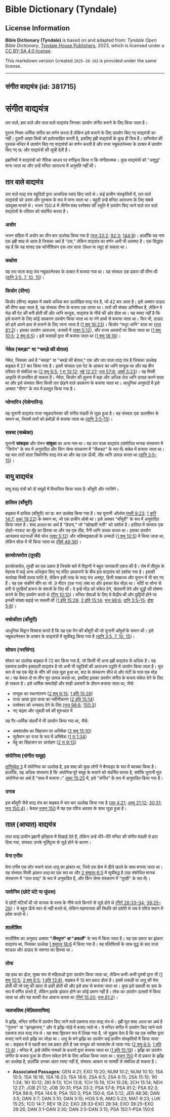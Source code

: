 # Bible Dictionary (Tyndale)

## License Information

**Bible Dictionary (Tyndale)** is based on and adapted from: _Tyndale Open Bible Dictionary_, [Tyndale House Publishers](https://tyndaleopenresources.com/), 2023, which is licensed under a [CC BY-SA 4.0 license](https://creativecommons.org/licenses/by-sa/4.0/legalcode.en).

This markdown version (created `2025-10-16`) is provided under the same license.



--------------------------------

## संगीत वाद्ययंत्र (id: 381715)

संगीत वाद्ययंत्र
================

तार वाले, हवा वाले और ताल वाले वाद्ययंत्र जिनका उपयोग संगीत बनाने के लिए किया जाता है।

पुराना नियम धार्मिक संगीत का वर्णन करता है लेकिन इसे बजाने के लिए उपयोग किए गए वाद्ययंत्रों का नहीं। दूसरी आज्ञा चित्रों को हतोत्साहित करती है, इसलिए इब्री वाद्ययंत्रों के कुछ ही चित्र हैं। दानिय्येल की पुस्तक मन्दिर में उपयोग किए गए वाद्ययंत्रों का वर्णन करती है और राजा नबूकदनेस्सर के दरबार में उपयोग किए गए छ: और वाद्ययंत्रों की सूची देती है।

इब्रानियों ने वाद्ययंत्रों को नैतिक आधार पर वर्गीकृत किया न कि संगीतात्मक। कुछ वाद्ययंत्रों को "अशुद्ध" माना जाता था और उन्हें मन्दिर आराधना में अनुमति नहीं थी।

तार वाले वाद्ययंत्र
-------------------

तार वाले वाद्य यंत्र यहूदियों द्वारा अत्यधिक पसंद किए जाते थे। कई प्राचीन संस्कृतियों में, तार वाले वाद्ययंत्रों को उत्तम और पुरुषत्व के रूप में माना जाता था। यहूदी उन्हें मन्दिर आराधना के लिए सबसे उपयुक्त मानते थे। भजन 150:4 में *मिनिम* शब्द परमेश्वर की स्तुति में उपयोग किए जाने वाले तार वाले वाद्ययंत्रों के परिवार को संदर्भित करता है।

### असोर

भजन संहिता में असोर का तीन बार उल्लेख किया गया है ([भज 33:2](https://ref.ly/Ps33:2); [92:3](https://ref.ly/Ps92:3); [144:9](https://ref.ly/Ps144:9))। हालाँकि यह नाम एक इब्री शब्द से आता है जिसका अर्थ है "दस," लेकिन वाद्ययंत्र का वर्णन अभी भी अस्पष्ट है। एक सिद्धांत यह है कि यह शायद एक फोनीशियन दस\-तार वाला *ज़िथर* या ल्यूट हो सकता था।

### कथ्रोस

यह तार वाला वाद्य यंत्र नबूकदनेस्सर के दरबार में बजाया गया था। यह संभवतः एक प्रकार की वीणा थी ([दानि 3:5, 7, 10, 15](https://ref.ly/Dan3:5))।

### किन्नोर (वीणा)

किन्नोर (वीणा) बाइबल में सबसे अधिक बार उल्लेखित वाद्य यंत्र है, जो 42 बार आता है। इसे अक्सर दाऊद की वीणा कहा जाता है, यह संभवतः वीणा के बजाय एक लायर था। तारों की संख्या अनिश्चित है, लेकिन वे भेड़ की पेट की बनी होती थीं और ध्वनि सन्दूक, वाद्ययंत्र के नीचे की ओर होता था। यह स्पष्ट नहीं है कि इसे बजाने के लिए कोई उपकरण उपयोग किया जाता था या नंगे हाथों से बजाया जाता था। फिर भी, दाऊद को इसे अपने हाथ से बजाने के लिए जाना जाता है ([1 शमू 16:23](https://ref.ly/1Sam16:23))। किन्नोर "मधुर ध्वनि" वाला था ([भज 81:2](https://ref.ly/Ps81:2))। इसका उपयोग आराधना, उत्सवों में ([यशा 5:12](https://ref.ly/Isa5:12)), और राज्य अवसरों पर किया जाता था ([1 शमू 10:5](https://ref.ly/1Sam10:5); [2 शमू 6:5](https://ref.ly/2Sam6:5))। इसे चरवाहों द्वारा भी बजाया जाता था ([1 शमू 16:16](https://ref.ly/1Sam16:16))।

### नेवेल (चमड़ा" या "चमड़े की बोतल)

नेबेल, जिसका अर्थ है "चमड़ा" या "चमड़े की बोतल," एक और तार वाला वाद्य यंत्र है जिसका उल्लेख बाइबल में 27 बार किया गया है। इसमें संभवतः एक पेट के आकार का ध्वनि सन्दूक था और यह बीन परिवार से संबंधित था ([2 शमू 6:5](https://ref.ly/2Sam6:5); [1 रा 10:12](https://ref.ly/1Kgs10:12); [नहे 12:27](https://ref.ly/Neh12:27); [भज 57:8](https://ref.ly/Ps57:8); [आमो 5:23](https://ref.ly/Amos5:23))। यह मिस्री आकृति से प्रभावित हो सकता है। नेवेल, किन्नोर की तुलना में बड़ा और अधिक तेज़ ध्वनि उत्पन्न करने वाला था और इसे संभवतः बिना किसी तार छेड़ने वाले उपकरण के बजाया जाता था। आधुनिक अनुवादों में इसे अक्सर "वीणा" के रूप में प्रस्तुत किया गया है।

### प्सेन्तरिन (पेसेन्तरिन)

यह यूनानी वाद्ययंत्र राजा नबूकदनेस्सर की संगीत मंडली से जुड़ा हुआ है। यह संभवतः एक डलसीमर के समान था, जिसमें तारों को हथौड़ों से बजाया जाता था ([दानि 3:5–15](https://ref.ly/Dan3:5-Dan3:15))।

### सबचा (सब्बेका)

यूनानी **सांबाइक** और रोमन **सांबुका** का अन्य नाम था। यह तार वाला वाद्ययंत्र (संशोधित मानक संस्करण में "त्रिगोन" के रूप में अनुवादित और किंग जेम्स संस्करण में "सैकबट" के रूप में) बाबेल में बजाया जाता था। यह चार तारों वाला त्रिकोणीय वाद्य यंत्र था और यह एक ऊँची, तीव्र ध्वनि उत्पन्न करता था ([दानि 3:5–15](https://ref.ly/Dan3:5-Dan3:15))।

वायु वाद्ययंत्र
---------------

वायु वाद्य यंत्रों को दो समूहों में विभाजित किया जाता है: बाँसुरी और नरसिंगे।

### हालिल (बाँसुरी)

बाइबल में हालिल (बाँसुरी) का छ: बार उल्लेख किया गया है। यह यूनानी *औलोस* ([मत्ती 9:23](https://ref.ly/Matt9:23); [1 कुरि 14:7](https://ref.ly/1Cor14:7); [प्रका 18:22](https://ref.ly/Rev18:22)) के समान था, जो एक प्राचीन ओबो था। इसे अक्सर "बाँसुरी" के रूप में अनुवादित किया जाता है। शब्द *हलाल* का अर्थ है "छेदना," जो "खोखली नली" को दर्शाता है। हालिल में संभवतः एक दोहरे\-नरकट का मुँह का हिस्सा था और यह एक तीव्र, पैनी ध्वनि उत्पन्न करता था। इसका उपयोग आनंदमय घटनाओं जैसे भोज ([यशा 5:12](https://ref.ly/Isa5:12)) और भविष्यद्वक्ताओं के उन्मादों ([1 शमू 10:5](https://ref.ly/1Sam10:5)) में किया जाता था, लेकिन शोक में भी किया जाता था ([यिर्म 48:36](https://ref.ly/Jer48:36))।

### हात्सोत्सरोत (तुरही)

हात्सोत्सरोत, तुरही का एक प्रकार है जिसके बारे में विद्वानों ने बहुत जानकारी एकत्र की है। रोम में तीतुस के मेहराब में कई अन्य अधिकृत किए गए मंदिर उपकरणों के बीच इस वाद्ययंत्र को दर्शाया गया है। इसकी रूपरेखा मिस्री प्रभाव वालि है, लेकिन इसी तरह के वाद्य यंत्र अश्शूर, हित्ती साम्राज्य और यूनान में भी पाए गए हैं। यह एक संकीर्ण सींग था जो .9 मीटर (एक गज) लंबा था और इसका बेल चौड़ा था। चाँदी या सोना से बनी ये तुरहियाँ हारून के वंशजों के लिए थीं। वे इन्हें भीड़ को संकेत देने, चेतावनी देने और युद्धों की घोषणा करने के लिए उपयोग करते थे ([गिन 10:10](https://ref.ly/Num10:10))। मन्दिर सेवाओं के लिए ये केंद्रीय थी और छुट्टियों होने पर इनकी संख्या बढ़ाई जा सकती थी ([1 इति 15:28](https://ref.ly/1Chr15:28); [2 इति 15:14](https://ref.ly/2Chr15:14); [भज 98:6](https://ref.ly/Ps98:6); [दानि 3:5–15](https://ref.ly/Dan3:5-Dan3:15); [होश 5:8](https://ref.ly/Hos5:8))।

### मश्रोकीता (बाँसुरी)

आधुनिक विद्वान विश्वास करते हैं कि यह एक पैन की बाँसुरी थी जो यूनानी *बाँसुरी* के समान थी। इसे नबूकदनेस्सर के दरबार के वाद्ययंत्रों में सूचीबद्ध किया गया है ([दानि 3:5, 7, 10, 15](https://ref.ly/Dan3:5))।

### शोफर (नरसिंगा)

शोफर का उल्लेख बाइबल में 72 बार किया गया है, जो किसी भी अन्य इब्री वाद्ययंत्र से अधिक है। यह एकमात्र प्राचीन इस्राएली वाद्ययंत्र है जो अभी भी यहूदियों की आराधना पद्धति में उपयोग किया जाता है। मूल रूप से यह एक मेढ़े के सींग की तरह मुड़ा हुआ था, बाद के संस्करण सीधे थे और घंटी के पास एक मोड़ था। यह केवल दो या तीन सुर उत्पन्न करता था, इसलिए इसका उपयोग संगीत के बजाय संकेत देने के लिए हो सकता है। इसे धार्मिक समारोहों और शाही अवसरों के दौरान बजाया जाता था, जैसे:

* सन्दूक का स्थानांतरण ([2 शमू 6:15](https://ref.ly/2Sam6:15); [1 इति 15:28](https://ref.ly/1Chr15:28))
* राजा आसा द्वारा वाचा का नवीनीकरण ([2 इति 15:14](https://ref.ly/2Chr15:14))
* परमेश्वर को धन्यवाद देने के लिए ([भज 98:6](https://ref.ly/Ps98:6); [150:3](https://ref.ly/Ps150:3))
* नए चंद्रमा और जुबली वर्ष की शुरुआत में

यह गैर\-धार्मिक संदर्भों में भी उपयोग किया गया था, जैसे:

* अबशालोम का सिंहासन पर अभिषेक ([2 शमू 15:10](https://ref.ly/2Sam15:10))
* सुलैमान का राजा के रूप में अभिषेक ([1 रा 1:34](https://ref.ly/1Kgs1:34))
* येहू का सिंहासन पर आरोहण ([2 रा 9:13](https://ref.ly/2Kgs9:13))

### संपोनिया (संगीत समूह)

[दानिय्येल 3](https://ref.ly/Dan3:1-Dan3:30) में संपोनिया का उल्लेख है, इस शब्द को कुछ लोगों ने बैगपाइप के रूप में व्याख्या किया है। हालाँकि, यह अधिक संभावना है कि *संपोनिया* पूरे समूह के बजाने को संदर्भित करता है, क्योंकि यूनानी मूल *संपोनिया* का अर्थ है "साथ में बजाना।" [लूका 15:25](https://ref.ly/Luke15:25) में, इसे "संगीत" के रूप में अनुवादित किया गया है।

### उगाब

इस बाँसुरी जैसे वाद्य यंत्र का बाइबल में चार बार उल्लेख किया गया है ([उत 4:21](https://ref.ly/Gen4:21); [अय्यू 21:12](https://ref.ly/Job21:12); [30:31](https://ref.ly/Job30:31); [भज 150:4\)](https://ref.ly/Ps150:4)। केवल [भजन 150](https://ref.ly/Ps150:1-Ps150:6) में यह एक पवित्र अवसर के साथ जुड़ा हुआ है।

ताल (आघात) वाद्ययंत्र
---------------------

ताल वाद्य प्राचीन इब्रानी इतिहास में दिखाई देते हैं, लेकिन उन्हें धीरे\-धीरे मन्दिर की संगीत मंडली से हटा दिया गया, संभवतः उनके मूर्तिपूजा से जुड़े होने के कारण।

### मेना एनीम

मेना एनीम एक शोर मचाने वाला धातु का झंकार था, जिसे एक फ्रेम में ढीले छल्ले के साथ बनाया जाता था। यह संभवतः मिस्री *झंकार वाद्य* का एक रूप था और [2 शमूएल 6:5](https://ref.ly/2Sam6:5) में सूचीबद्ध है (यह संशोधित मानक संस्करण में "ताल वाद्य" के रूप में अनुवादित है, और किंग जेम्स संस्करण में "तुरही" के रूप में)।

### पामोनिम (छोटे घंटे या घुंघरू)

ये छोटी घंटियाँ थी जो याजक के वस्त्र के नीचे वाले किनारे से जुड़े होते थे ([निर्ग 28:33–34;](https://ref.ly/Exod28:33-Exod28:34) [39:25–26](https://ref.ly/Exod39:25-Exod39:26))। ये बहुत ऊँचे स्वर से नहीं बजते थे, लेकिन महायाजक की स्थिति को दर्शाते थे जब वे पवित्र स्थान में प्रवेश करते थे।

### शालीशिम

शालीशिम का अनुवाद अक्सर **"***सिस्ट्रम" या "डफली***"** के रूप में किया जाता है। यह एक प्रकार का झंकार वाद्ययंत्र था, जिसका उल्लेख [1 शमूएल 18:6](https://ref.ly/1Sam18:6) में किया गया है। यह पलिश्तियों के साथ युद्ध के बाद राजा शाऊल और दाऊद के स्वागत का हिस्सा था।

### तोफ

यह हाथ का ढोल, मुख्य रूप से महिलाओं द्वारा उपयोग किया जाता था, लेकिन कभी\-कभी पुरुषों द्वारा भी ([1 शमू 10:5](https://ref.ly/1Sam10:5); [2 शमू 6:5](https://ref.ly/2Sam6:5); [1 इति 13:8](https://ref.ly/1Chr13:8)), बाइबल में 15 बार प्रकट होता है। इसमें लकड़ी या धातु की घेरा होती थी जो पशु की खाल से ढकी होती थी और इसे हाथ से बजाया जाता था। कुछ इसे डफली या डफ के रूप में वर्णित करते हैं, लेकिन इसके झंकार होने का कोई प्रमाण नहीं है। तोफ का उपयोग उत्सवों में किया जाता था और यह काफी तेज़ आवाज करता था ([निर्ग 15:20](https://ref.ly/Exod15:20); [भज 81:2](https://ref.ly/Ps81:2))।

### जलजलिम (मेज़िलतायिम)

ये झाँझ, मन्दिर संगीत में उपयोग किए जाने वाले एकमात्र ताल वाद्य यंत्र थे। इब्री मूल शब्द *ज़ाला* का अर्थ है "गूंजना" या "झनझनाना," और ये झाँझ जोड़े में बजाए जाते थे। ये मन्दिर संगीत में उपयोग किए जाने वाले एकमात्र ताल वाद्य यंत्र थे। यह शब्द द्विवचन रूप में लिखा गया है, जो सुझाव देता है कि यह एक व्यक्ति द्वारा बजाए जाने वाले झाँझ का जोड़ा था। धातु के बने झाँझ का उपयोग कई प्राचीन संस्कृतियों में किया जाता था। बाइबल में ये पहली बार तब प्रकट होते हैं जब सन्दूक को यरूशलेम ले जाया गया ([2 शमू 6:5](https://ref.ly/2Sam6:5); [1 इति 13:8](https://ref.ly/1Chr13:8))। मन्दिर में, इन्हें लेवीय गायकों के प्रधानों द्वारा बजाया जाता था ([1 इति 15:19](https://ref.ly/1Chr15:19))। झाँझ का उपयोग संगीत के बजाय पूजा के दौरान संकेत देने के लिए अधिक किया जाता था। [भजन 150](https://ref.ly/Ps150:1-Ps150:6) में दो प्रकार के झाँझ का उल्लेख है, हालाँकि उनका अंतर स्पष्ट नहीं है, संभवतः आकार या सामग्री से संबंधित हो सकता है।

* **Associated Passages:** GEN 4:21; EXO 15:20; NUM 10:2; NUM 10:10; 1SA 10:5; 1SA 16:16; 1SA 16:23; 1SA 18:6; 2SA 6:5; 2SA 6:15; 2SA 15:10; 1KI 1:34; 1KI 10:12; 2KI 9:13; 1CH 13:8; 1CH 15:19; 1CH 15:28; 2CH 15:14; NEH 12:27; JOB 21:12; JOB 30:31; PSA 33:2; PSA 57:8; PSA 81:2; PSA 92:3; PSA 98:6; PSA 144:9; PSA 150:3; PSA 150:4; ISA 5:12; JER 48:36; DAN 3:5; DAN 3:7; DAN 3:10; DAN 3:15; HOS 5:8; AMO 5:23; MAT 9:23; LUK 15:25; 1CO 14:7; REV 18:22; EXO 28:33–EXO 28:34; EXO 39:25–EXO 39:26; DAN 3:1–DAN 3:30; DAN 3:5–DAN 3:15; PSA 150:1–PSA 150:6

